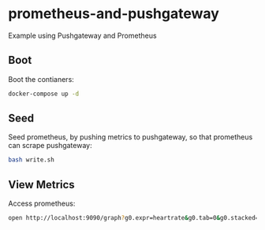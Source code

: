 # prometheus-and-pushgateway
Example using Pushgateway and Prometheus

## Boot

Boot the contianers:

```bash
docker-compose up -d
```

## Seed

Seed prometheus, by pushing metrics to pushgateway, so that prometheus can scrape pushgateway:

```bash
bash write.sh
```

## View Metrics

Access prometheus:

```bash
open http://localhost:9090/graph?g0.expr=heartrate&g0.tab=0&g0.stacked=0&g0.show_exemplars=0&g0.range_input=15m
```
